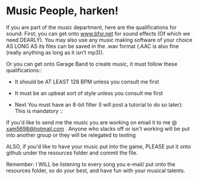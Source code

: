 # Music People, harken!

If you are part of the music department, here are the qualifications for sound:
First; you can get onto www.bfxr.net for sound effects (Of which we need DEARLY).
You may also use any music making software of your choice AS LONG AS its files can be saved in the .wav format (.AAC is also fine (really anything as long as it isn't mp3)).

Or you can get onto Garage Band to create music, it must follow these qualifications::

-  It should be AT LEAST 128 BPM unless you consult me first

-  It must be an upbeat sort of style unless you consult me first 

-  Next You must have an 8-bit filter (I will post a tutorial to do so later): This is mandatory
  ::

If you'd like to send me the music you are working on email it to me @ xam5698@hotmail.com .
Anyone who slacks off or isn't working will be put into another group or they will be relegated to testing

ALSO, if you'd like to have your music put into the game, PLEASE put it onto github under the resources folder and commit the file.

Remember: I WILL be listening to every song you e-mail/ put onto the resources folder, so do your best, and have fun with your musical talents.